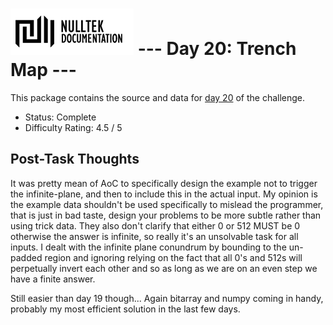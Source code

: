 # ![NullTek Documentation](../../resources/NullTekDocumentationLogo.png) --- Day 20: Trench Map ---

This package contains the source and data for [day 20](https://adventofcode.com/2021/day/20) of the challenge.

* Status: Complete
* Difficulty Rating: 4.5 / 5

## Post-Task Thoughts

It was pretty mean of AoC to specifically design the example not to trigger the infinite-plane, and then to include this in the actual input.
My opinion is the example data shouldn't be used specifically to mislead the programmer, that is just in bad taste, design your problems to be more subtle rather than using trick data.
They also don't clarify that either 0 or 512 MUST be 0 otherwise the answer is infinite, so really it's an unsolvable task for all inputs. 
I dealt with the infinite plane conundrum by bounding to the un-padded region and ignoring relying on the fact that all 0's and 512s will perpetually invert each other and so as long as we are on an even step we have a finite answer. 

Still easier than day 19 though... 
Again bitarray and numpy coming in handy, probably my most efficient solution in the last few days.
